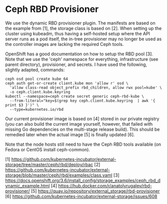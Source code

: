 # Ceph RBD Provisioner

We use the dynamic RBD provisioner plugin. The manifests are based on
the example from [1], the storage class is based on [2].
When setting up the cluster using kubeadm, thus having a self-hosted
setup where the API server runs as a pod itself, the in-tree provisioner
may no longer be used as the controller images are lacking the required
Ceph tools.

OpenShift has a good documentation on how to setup the RBD pool [3].
Note that we use the 'ceph' namespace for everything, infrastructure
(see parent directory), provisioner, and secrets.
I have used the following, slightly adapted, commands:

```
ceph osd pool create kube 64
ceph auth get-or-create client.kube mon 'allow r' osd \
  'allow class-read object_prefix rbd_children, allow rwx pool=kube' \
  -o ceph.client.kube.keyring
kubectl --namespace=ceph create secret generic ceph-rbd-kube \
  --from-literal="key=$(grep key ceph.client.kube.keyring  | awk '{ print $3 }')" \
  --type=kubernetes.io/rbd
```

Our current provisioner image is based on [4] stored in our private
registry (you can also build the current image yourself, however, that
failed with missing Go dependencies on the multi-stage release build).
This should be remedied later when the actual image [5] is finally
updated [6].

Note that the node hosts still need to have the Ceph RBD tools available
(on Fedora or CentOS install ceph-common).

[1] https://github.com/kubernetes-incubator/external-storage/tree/master/ceph/rbd/deploy/rbac
[2] https://github.com/kubernetes-incubator/external-storage/blob/master/ceph/rbd/examples/class.yaml
[3] https://docs.openshift.org/3.6/install_config/storage_examples/ceph_rbd_dynamic_example.html
[4] https://hub.docker.com/r/anatolyrugalev/rbd-provisioner/
[5] https://quay.io/repository/external_storage/rbd-provisioner
[6] https://github.com/kubernetes-incubator/external-storage/issues/608

